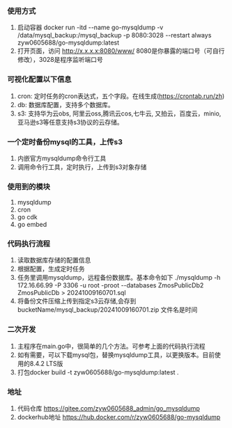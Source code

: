 ### 使用方式
1. 启动容器
   docker run -itd --name go-mysqldump -v /data/mysql_backup:/mysql_backup -p 8080:3028 --restart always zyw0605688/go-mysqldump:latest
2. 打开页面，访问
   http://x.x.x.x:8080/www/
   8080是你暴露的端口号（可自行修改），3028是程序监听端口号


### 可视化配置以下信息
1. cron: 定时任务的cron表达式，五个字段。在线生成(https://crontab.run/zh)
2. db: 数据库配置，支持多个数据库。
3. s3: 支持华为云obs, 阿里云oss,腾讯云cos,七牛云, 又拍云，百度云，minio,亚马逊s3等任意支持s3协议的云存储。


### 一个定时备份mysql的工具，上传s3
1. 内嵌官方mysqldump命令行工具
2. 调用命令行工具，定时执行，上传到s3对象存储


### 使用到的模块
1. mysqldump
2. cron
3. go cdk
4. go embed


### 代码执行流程
1. 读取数据库存储的配置信息
2. 根据配置，生成定时任务
3. 任务里调用mysqldump，远程备份数据库。基本命令如下
   ./mysqldump -h 172.16.66.99 -P 3306 -u root -proot --databases ZmosPublicDb2 ZmosPublicDb > 20241009160701.sql
4. 将备份文件压缩上传到指定s3云存储,会存到bucketName/mysql_backup/20241009160701.zip 文件名是时间


### 二次开发
1. 主程序在main.go中，很简单的几个方法。可参考上面的代码执行流程
2. 如有需要，可以下载mysql包，替换mysqldump工具，以更换版本。目前使用的8.4.2 LTS版
3. 打包docker build -t zyw0605688/go-mysqldump:latest .

### 地址
1. 代码仓库 https://gitee.com/zyw0605688_admin/go_mysqldump
2. dockerhub地址 https://hub.docker.com/r/zyw0605688/go-mysqldump